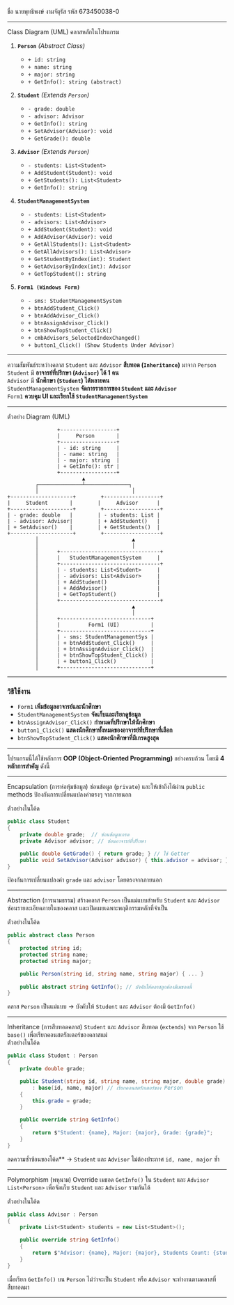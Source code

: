 ชื่อ นายพุทธิพงษ์ งามจัตุรัส
รหัส 673450038-0
 

---

 Class Diagram (UML)
คลาสหลักในโปรแกรม
1. **`Person`** *(Abstract Class)*
   - `+ id: string`
   - `+ name: string`
   - `+ major: string`
   - `+ GetInfo(): string (abstract)`

2. **`Student`** *(Extends `Person`)*
   - `- grade: double`
   - `- advisor: Advisor`
   - `+ GetInfo(): string`
   - `+ SetAdvisor(Advisor): void`
   - `+ GetGrade(): double`

3. **`Advisor`** *(Extends `Person`)*
   - `- students: List<Student>`
   - `+ AddStudent(Student): void`
   - `+ GetStudents(): List<Student>`
   - `+ GetInfo(): string`

4. **`StudentManagementSystem`**
   - `- students: List<Student>`
   - `- advisors: List<Advisor>`
   - `+ AddStudent(Student): void`
   - `+ AddAdvisor(Advisor): void`
   - `+ GetAllStudents(): List<Student>`
   - `+ GetAllAdvisors(): List<Advisor>`
   - `+ GetStudentByIndex(int): Student`
   - `+ GetAdvisorByIndex(int): Advisor`
   - `+ GetTopStudent(): string`

5. **`Form1 (Windows Form)`**
   - `- sms: StudentManagementSystem`
   - `+ btnAddStudent_Click()`
   - `+ btnAddAdvisor_Click()`
   - `+ btnAssignAdvisor_Click()`
   - `+ btnShowTopStudent_Click()`
   - `+ cmbAdvisors_SelectedIndexChanged()`
   - `+ button1_Click() (Show Students Under Advisor)`

---

 ความสัมพันธ์ระหว่างคลาส
 `Student` และ `Advisor` **สืบทอด (`Inheritance`)** มาจาก `Person`  
 `Student` มี **อาจารย์ที่ปรึกษา (`Advisor`) ได้ 1 คน**  
 `Advisor` มี **นักศึกษา (`Student`) ได้หลายคน**  
 `StudentManagementSystem` **จัดการรายการของ `Student` และ `Advisor`**  
 `Form1` **ควบคุม UI และเรียกใช้ `StudentManagementSystem`**

---

 ตัวอย่าง Diagram (UML)
```
                +------------------+
                |     Person       |
                +------------------+
                | - id: string     |
                | - name: string   |
                | - major: string  |
                | + GetInfo(): str |
                +------------------+
                        ▲
         ┌──────────────┴──────────────┐
         │                              │
+--------------------+        +------------------+
|     Student       |        |     Advisor      |
+--------------------+        +------------------+
| - grade: double   |        | - students: List |
| - advisor: Advisor|        | + AddStudent()   |
| + SetAdvisor()    |        | + GetStudents()  |
+--------------------+        +------------------+
         │                              ▲
         │                              │
         │      +--------------------------------+
         │      |   StudentManagementSystem     |
         │      +--------------------------------+
         │      | - students: List<Student>     |
         │      | - advisors: List<Advisor>     |
         │      | + AddStudent()                |
         │      | + AddAdvisor()                |
         │      | + GetTopStudent()             |
         │      +--------------------------------+
         │                              ▲
         │                              │
         │      +-----------------------------+
         │      |         Form1 (UI)          |
         │      +-----------------------------+
         │      | - sms: StudentManagementSys |
         │      | + btnAddStudent_Click()     |
         │      | + btnAssignAdvisor_Click()  |
         │      | + btnShowTopStudent_Click() |
         │      | + button1_Click()           |
         │      +-----------------------------+
```

---

### วิธีใช้งาน
- `Form1` **เพิ่มข้อมูลอาจารย์และนักศึกษา**  
- `StudentManagementSystem` **จัดเก็บและเรียกดูข้อมูล**  
- `btnAssignAdvisor_Click()` **กำหนดที่ปรึกษาให้นักศึกษา**  
- `button1_Click()` **แสดงนักศึกษาทั้งหมดของอาจารย์ที่ปรึกษาที่เลือก**  
- `btnShowTopStudent_Click()` **แสดงนักศึกษาที่มีเกรดสูงสุด**  

---

โปรแกรมนี้ได้ใช้หลักการ **OOP (Object-Oriented Programming)** อย่างครบถ้วน โดยมี **4 หลักการสำคัญ** ดังนี้  

---

 Encapsulation (การห่อหุ้มข้อมูล)
ซ่อนข้อมูล (`private`) และให้เข้าถึงได้ผ่าน `public` methods
ป้องกันการเปลี่ยนแปลงค่าตรงๆ จากภายนอก  

ตัวอย่างในโค้ด
```csharp
public class Student
{
    private double grade;  // ซ่อนข้อมูลเกรด
    private Advisor advisor; // ซ่อนอาจารย์ที่ปรึกษา

    public double GetGrade() { return grade; } // ใช้ Getter
    public void SetAdvisor(Advisor advisor) { this.advisor = advisor; } // ใช้ Setter
}
```
ป้องกันการเปลี่ยนแปลงค่า `grade` และ `advisor` โดยตรงจากภายนอก

---

 Abstraction (การนามธรรม)
สร้างคลาส `Person` เป็นแม่แบบสำหรับ `Student` และ `Advisor` 
ซ่อนรายละเอียดภายในของคลาส และเปิดเผยเฉพาะพฤติกรรมหลักที่จำเป็น  

ตัวอย่างในโค้ด
```csharp
public abstract class Person
{
    protected string id;
    protected string name;
    protected string major;

    public Person(string id, string name, string major) { ... }
    
    public abstract string GetInfo(); // บังคับให้คลาสลูกต้องมีเมธอดนี้
}
```
 คลาส `Person` เป็นแม่แบบ → บังคับให้ `Student` และ `Advisor` ต้องมี `GetInfo()`  

---

 Inheritance (การสืบทอดคลาส)
`Student` และ `Advisor` สืบทอด (`extends`) จาก `Person`
 ใช้ `base()` เพื่อเรียกคอนสตรักเตอร์ของคลาสแม่  
ตัวอย่างในโค้ด
```csharp
public class Student : Person
{
    private double grade;

    public Student(string id, string name, string major, double grade) 
        : base(id, name, major) // เรียกคอนสตรักเตอร์ของ Person
    {
        this.grade = grade;
    }

    public override string GetInfo()
    {
        return $"Student: {name}, Major: {major}, Grade: {grade}";
    }
}
```
ลดความซ้ำซ้อนของโค้ด** → `Student` และ `Advisor` ไม่ต้องประกาศ `id, name, major` ซ้ำ  

---

 Polymorphism (พหุนาม)
Override เมธอด `GetInfo()` ใน `Student` และ `Advisor`
`List<Person>` เพื่อจัดเก็บ `Student` และ `Advisor` รวมกันได้  

ตัวอย่างในโค้ด
```csharp
public class Advisor : Person
{
    private List<Student> students = new List<Student>();

    public override string GetInfo()
    {
        return $"Advisor: {name}, Major: {major}, Students Count: {students.Count}";
    }
}
```
เมื่อเรียก `GetInfo()` บน `Person` ไม่ว่าจะเป็น `Student` หรือ `Advisor` จะทำงานตามคลาสที่สืบทอดมา  

---








